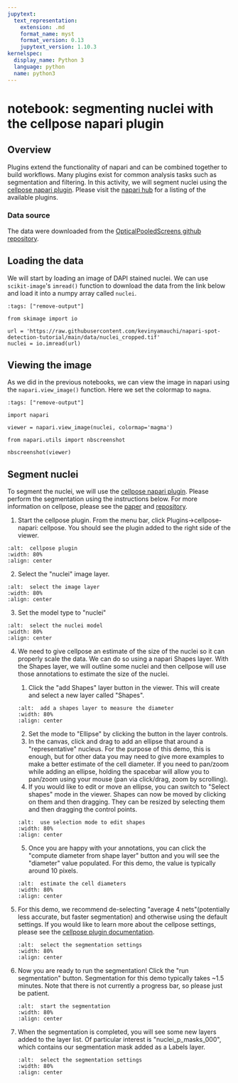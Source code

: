 ```yaml
---
jupytext:
  text_representation:
    extension: .md
    format_name: myst
    format_version: 0.13
    jupytext_version: 1.10.3
kernelspec:
  display_name: Python 3
  language: python
  name: python3
---
```


# notebook: segmenting nuclei with the cellpose napari plugin

## Overview

Plugins extend the functionality of napari and can be combined together to build workflows. Many plugins exist for common analysis tasks such as segmentation and filtering. In this activity, we will segment nuclei using the [cellpose napari plugin](https://github.com/MouseLand/cellpose-napari). Please visit the [napari hub](https://www.napari-hub.org/) for a listing of the available plugins.

### Data source

The data were downloaded from the [OpticalPooledScreens github repository](https://github.com/feldman4/OpticalPooledScreens).

## Loading the data

We will start by loading an image of DAPI stained nuclei. We can use `scikit-image`'s `imread()` function to download the data from the link below and load it into a numpy array called `nuclei`.

```{code-cell} python
:tags: ["remove-output"]

from skimage import io

url = 'https://raw.githubusercontent.com/kevinyamauchi/napari-spot-detection-tutorial/main/data/nuclei_cropped.tif'
nuclei = io.imread(url)
```

## Viewing the image

As we did in the previous notebooks, we can view the image in napari using the `napari.view_image()` function. Here we set the colormap to `magma`.

```{code-cell} python
:tags: ["remove-output"]

import napari

viewer = napari.view_image(nuclei, colormap='magma')
```

```{code-cell} ipython3
from napari.utils import nbscreenshot

nbscreenshot(viewer)
```

## Segment nuclei

To segment the nuclei, we will use the [cellpose napari plugin](https://github.com/MouseLand/cellpose-napari). Please perform the segmentation using the instructions below. For more information on cellpose, please see the [paper](https://www.nature.com/articles/s41592-020-01018-x) and [repository](https://github.com/MouseLand/cellpose).

1. Start the cellpose plugin. From the menu bar, click Plugins->cellpose-napari: cellpose. You should see the plugin added to the right side of the viewer.

```{image} resources/cellpose_plugin.png
:alt:  cellpose plugin
:width: 80%
:align: center
```

2. Select the "nuclei" image layer.

```{image} resources/cellpose_screenshots_image_selection.png
:alt:  select the image layer
:width: 80%
:align: center
```

3. Set the model type to "nuclei"

```{image} resources/cellpose_screenshots_model_selection.png
:alt:  select the nuclei model
:width: 80%
:align: center
```

4. We need to give cellpose an estimate of the size of the nuclei so it can properly scale the data. We can do so using a napari Shapes layer. With the Shapes layer, we will outline some nuclei and then cellpose will use those annotations to estimate the size of the nuclei.
    1. Click the "add Shapes" layer button in the viewer. This will create and select a new layer called "Shapes".

    ```{image} resources/cellpose_screenshots_add_shape.png
	:alt:  add a shapes layer to measure the diameter
	:width: 80%
	:align: center
	```

    2. Set the mode to "Ellipse" by clicking the button in the layer controls.
    3. In the canvas, click and drag to add an ellipse that around a "representative" nucleus. For the purpose of this demo, this is enough, but for other data you may need to give more examples to make a better estimate of the cell diameter. If you need to pan/zoom while adding an ellipse, holding the spacebar will allow you to pan/zoom using your mouse (pan via click/drag, zoom by scrolling).
    4. If you would like to edit or move an ellipse, you can switch to "Select shapes" mode in the viewer. Shapes can now be moved by clicking on them and then dragging. They can be resized by selecting them and then dragging the control points.
    
    ```{image} resources/cellpose_screenshots_select_shape.png
	:alt:  use selection mode to edit shapes
	:width: 80%
	:align: center
	```

    5. Once you are happy with your annotations, you can click the "compute diameter from shape layer" button and you will see the "diameter" value populated. For this demo, the value is typically around 10 pixels.

    ```{image} resources/cellpose_screenshots_diameter.png
	:alt:  estimate the cell diameters
	:width: 80%
	:align: center
	```

5. For this demo, we recommend de-selecting "average 4 nets"(potentially less accurate, but faster segmentation) and otherwise using the default settings. If you would like to learn more about the cellpose settings, please see the [cellpose plugin documentation](https://cellpose-napari.readthedocs.io/en/latest/settings.html).

 	```{image} resources/cellpose_screenshots_settings.png
	:alt:  select the segmentation settings
	:width: 80%
	:align: center
	```
	
6. Now you are ready to run the segmentation! Click the "run segmentation" button. Segmentation for this demo typically takes ~1.5 minutes. Note that there is not currently a progress bar, so please just be patient.

 	```{image} resources/cellpose_screenshots_run.png
	:alt:  start the segmentation
	:width: 80%
	:align: center
	```

7. When the segmentation is completed, you will see some new layers added to the layer list. Of particular interest is "nuclei_p_masks_000", which contains our segmentation mask added as a Labels layer.

 	```{image} resources/cellpose_screenshots_results.png
	:alt:  select the segmentation settings
	:width: 80%
	:align: center
	```




 